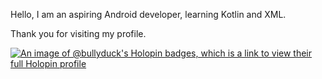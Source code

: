 Hello, I am an aspiring Android developer, learning Kotlin and XML.

Thank you for visiting my profile.

[![An image of @bullyduck's Holopin badges, which is a link to view their full Holopin profile](https://holopin.me/bullyduck)](https://holopin.io/@bullyduck)
